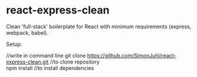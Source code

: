 # react-express-clean
Clean 'full-stack' boilerplate for React with minimum requirements (express, webpack, babel). 

Setup:

//write in command line
git clone https://github.com/SimonJuhl/react-express-clean.git      //to clone repository </br>
npm install                                                         //to install dependencies
